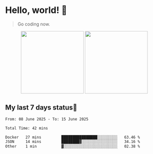 # Hello, world! 🥰
> Go coding now.

<div align="center">
<div><img src="https://github-readme-stats.vercel.app/api?username=Xrondev&count_private=true" height="200px"/> <img src="https://github-readme-stats.vercel.app/api/top-langs/?username=Xrondev" height="200px"/></div>
</div>
<div align="center"></div>  

## My last 7 days status🧐

<!--START_SECTION:waka-->

```txt
From: 08 June 2025 - To: 15 June 2025

Total Time: 42 mins

Docker   27 mins         ████████████████░░░░░░░░░   63.46 %
JSON     14 mins         ████████▓░░░░░░░░░░░░░░░░   34.16 %
Other    1 min           ▓░░░░░░░░░░░░░░░░░░░░░░░░   02.38 %
```

<!--END_SECTION:waka-->
